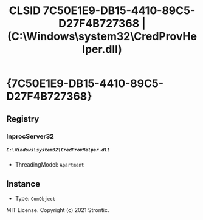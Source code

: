 ﻿---
title: "CLSID 7C50E1E9-DB15-4410-89C5-D27F4B727368 | (C:\\Windows\\system32\\CredProvHelper.dll)"
excerpt: What is COM-Object CLSID 7C50E1E9-DB15-4410-89C5-D27F4B727368?
---

# {7C50E1E9-DB15-4410-89C5-D27F4B727368}


## Registry


### InprocServer32

##### `C:\Windows\system32\CredProvHelper.dll`
* ThreadingModel: `Apartment`

## Instance

* Type: `ComObject`

MIT License. Copyright (c) 2021 Strontic.


